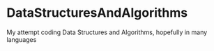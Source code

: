 # DataStructuresAndAlgorithms
My attempt coding Data Structures and Algorithms, hopefully in many languages
